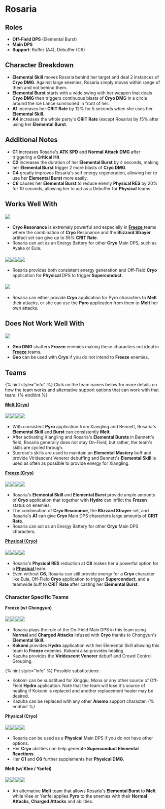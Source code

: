 # Rosaria

## Roles

* **Off-Field DPS** (Elemental Burst)
* **Main DPS**
* **Support**: Buffer (A4), Debuffer (C6)

## Character Breakdown

* **Elemental Skill** moves Rosaria behind her target and deal 2 instances of **Cryo DMG**. Against large enemies, Rosaria simply moves within range of them and not behind them.
* **Elemental Burst** starts with a wide swing with her weapon that deals **Cryo DMG** then triggers continuous blasts of **Cryo DMG** in a circle around the Ice Lance summoned in front of her.
* **A1** increases her **CRIT Rate** by 12% for 5 seconds when she uses her **Elemental Skill**.
* **A4** increases the whole party's **CRIT Rate** (except Rosaria) by 15% after using her **Elemental Burst**.

## Additional Notes

* **C1** increases Rosaria's **ATK SPD** and **Normal** **Attack DMG** after triggering a **Critical Hit**.
* **C2** increases the duration of her **Elemental Burst** by 4 seconds, making her **Elemental Burst** trigger 2 more blasts of **Cryo DMG**.
* **C4** greatly improves Rosaria's self energy regeneration, allowing her to use her **Elemental Burst** more easily.
* **C6** causes her **Elemental Burst** to reduce enemy **Physical RES** by 20% for 10 seconds, allowing her to act as a Debuffer for **Physical** teams.

## Works Well With

#### ![](../../.gitbook/assets/element\_cryo.webp)

* **Cryo Resonance** is extremely powerful and especially in [**Freeze** ](../../teams/freeze.md)teams where the combination of **Cryo** Resonance and the **Blizzard Strayer** artifact set can give up to 55% **CRIT Rate**.
* Rosaria can act as an Energy Battery for other **Cryo** Main DPS, such as Ayaka or Eula.

#### ![](../../.gitbook/assets/ui\_avataricon\_keqing.png)![](../../.gitbook/assets/ui\_avataricon\_razor.png)![](../../.gitbook/assets/ui\_avataricon\_eula.png)![](../../.gitbook/assets/ui\_avataricon\_xinyan.png)

* Rosaria provides both consistent energy generation and Off-Field **Cryo** application for **Physical** DPS to trigger **Superconduct**.

#### ![](../../.gitbook/assets/element\_pyro.webp)

* Rosaria can either provide **Cryo** application for Pyro characters to **Melt** their attacks, or she can use the **Pyro** application from them to **Melt** her own attacks.

## Does Not Work Well With

#### ![](../../.gitbook/assets/element\_geo.webp)

* **Geo DMG** shatters **Frozen** enemies making these characters not ideal in [**Freeze** ](../../teams/freeze.md)teams.
* **Geo** can be used with **Cryo** if you do not intend to **Freeze** enemies.

## Teams

{% hint style="info" %}
Click on the team names below for more details on how the team works and alternative support options that can work with that team.
{% endhint %}

[**Melt (Cryo)**](../../teams/reverse-melt.md)

#### ![](../../.gitbook/assets/ui\_avataricon\_rosaria.png)![](../../.gitbook/assets/ui\_avataricon\_xiangling.png)![](../../.gitbook/assets/ui\_avataricon\_sucrose.png)![](../../.gitbook/assets/ui\_avataricon\_bennett.png)

* With consistent **Pyro** application from Xiangling and Bennett, Rosaria's **Elemental Skill** and **Burst** can consistently **Melt**.
* After activating Xiangling and Rosaria's **Elemental Bursts** in Bennett's field, Rosaria generally does not stay On-Field, but rather, the team's skills are cycled through.
* Sucrose's skills are used to maintain an **Elemental Mastery** buff and provide Viridescent Venerer debuffing and Bennett's **Elemental Skill** is used as often as possible to provide energy for Xiangling.

[**Freeze (Cryo)**](../../teams/freeze.md)

#### ![](../../.gitbook/assets/ui\_avataricon\_ayaka.png)![](../../.gitbook/assets/ui\_avataricon\_mona.png)![](../../.gitbook/assets/ui\_avataricon\_rosaria.png)![](../../.gitbook/assets/ui\_avataricon\_sayu.png)

* Rosaria's **Elemental Skill** and **Elemental Burst** provide ample amounts of **Cryo** application that together with **Hydro** can inflict the **Frozen** status on enemies.
* The combination of **Cryo Resonance**, the **Blizzard Strayer** set, and Rosaria's **A1** can give **Cryo** Main DPS characters large amounts of **CRIT Rate**.
* Rosaria can act as an Energy Battery for other **Cryo** Main DPS characters.

[**Physical (Cryo)**](../../teams/physical.md)

#### ![](../../.gitbook/assets/ui\_avataricon\_eula.png)![](../../.gitbook/assets/ui\_avataricon\_fischl.png)![](../../.gitbook/assets/ui\_avataricon\_rosaria.png)![](../../.gitbook/assets/ui\_avataricon\_zhongli.png)

* Rosaria's **Physical RES** reduction at **C6** makes her a powerful option for a [**Physical** ](../../teams/physical-cryo.md)team.
* Even without **C6**, Rosaria can still provide energy for a **Cryo** character like Eula, Off-Field **Cryo** application to trigger **Superconduct**, and a teamwide buff to **CRIT Rate** after casting her **Elemental Burst**.

### Character Specific Teams

**Freeze (w/ Chongyun)**

#### ![](../../.gitbook/assets/ui\_avataricon\_rosaria.png)![](../../.gitbook/assets/UI\_AvatarIcon\_Kokomi.png)![](../../.gitbook/assets/ui\_avataricon\_chongyun.png)![](../../.gitbook/assets/ui\_avataricon\_kazuha.png)

* Rosaria plays the role of the On-Field Main DPS in this team using **Normal** and **Charged** **Attacks** infused with **Cryo** thanks to Chongyun's **Elemental Skill.**
* **Kokomi** provides **Hydro** application with her Elemental Skill allowing this team to **Freeze** enemies. Kokomi also provides healing.
* Kazuha provides the **Viridescent Venerer** debuff and Crowd Control Grouping.

{% hint style="info" %}
Possible substitutions:

* Kokomi can be substitued for Xingqiu, Mona or any other source of Off-Field **Hydro** application. Note that the team will lose it's source of healing if Kokomi is replaced and another replacement healer may be desired.
* Kazuha can be replaced with any other **Anemo** support character.
{% endhint %}

**Physical (Cryo)**

#### ![](../../.gitbook/assets/ui\_avataricon\_rosaria.png)![](../../.gitbook/assets/ui\_avataricon\_fischl.png)![](../../.gitbook/assets/ui\_avataricon\_beidou.png)![](../../.gitbook/assets/ui\_avataricon\_diona.png)

* Rosaria can be used as a **Physical** Main DPS if you do not have other options.
* Her **Cryo** abilities can help generate **Superconduct Elemental Reactions.**
* Her **C1** and **C6** further supplements her **Physical DMG**.

**Melt (w/ Klee / Yanfei)**

#### ![](../../.gitbook/assets/ui\_avataricon\_klee.png)![](../../.gitbook/assets/ui\_avataricon\_rosaria.png)![](../../.gitbook/assets/ui\_avataricon\_kazuha.png)![](../../.gitbook/assets/ui\_avataricon\_bennett.png)

* An alternative **Melt** team that allows Rosaria's **Elemental Burst** to **Melt** while Klee or Yanfei applies **Pyro** to the enemies with their **Normal Attacks**, **Charged Attacks** and abilities.
